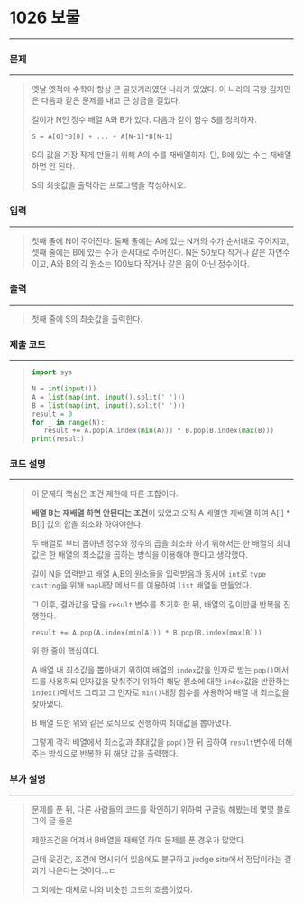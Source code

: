 # 1026 보물

---



### 문제

---

>옛날 옛적에 수학이 항상 큰 골칫거리였던 나라가 있었다. 이 나라의 국왕 김지민은 다음과 같은 문제를 내고 큰 상금을 걸었다.
>
>길이가 N인 정수 배열 A와 B가 있다. 다음과 같이 함수 S를 정의하자.
>
>`S = A[0]*B[0] + ... + A[N-1]*B[N-1]`
>
>S의 값을 가장 작게 만들기 위해 A의 수를 재배열하자. 단, B에 있는 수는 재배열하면 안 된다.
>
>S의 최솟값을 출력하는 프로그램을 작성하시오.



### 입력

---

>첫째 줄에 N이 주어진다. 둘째 줄에는 A에 있는 N개의 수가 순서대로 주어지고, 셋째 줄에는 B에 있는 수가 순서대로 주어진다. N은 50보다 작거나 같은 자연수이고, A와 B의 각 원소는 100보다 작거나 같은 음이 아닌 정수이다.



### 출력

---

>첫째 줄에 S의 최솟값을 출력한다.



### 제출 코드

---

>```python
>import sys
>
>N = int(input())
>A = list(map(int, input().split(' ')))
>B = list(map(int, input().split(' ')))
>result = 0
>for _ in range(N):
>    result += A.pop(A.index(min(A))) * B.pop(B.index(max(B)))
>print(result)
>```



### 코드 설명

---

>이 문제의 핵심은 조건 제한에 따른 조합이다.
>
>**배열 B는 재배열 하면 안된다는 조건**이 있었고 오직 A 배열만 재배열 하여 A[i] * B[i] 값의 합을 최소화 하여야한다.
>
>두 배열로 부터 뽑아낸 정수와 정수의 곱을 최소화 하기 위해서는 한 배열의 최대값은 한 배열의 최소값을 곱하는 방식을 이용해야 한다고 생각했다.
>
>길이 N을 입력받고 배열  A,B의 원소들을 입력받음과 동시에 `int`로 `type casting`을 위해 `map`내장 메서드를 이용하여 `list` 배열을 만들었다.
>
>그 이후, 결과값을 담을 `result` 변수를 초기화 한 뒤, 배열의 길이만큼 반복을 진행한다.
>
>`result += A.pop(A.index(min(A))) * B.pop(B.index(max(B)))`
>
>위 한 줄이 핵심이다.
>
>A 배열 내 최소값을 뽑아내기 위하여 배열의 `index`값을 인자로 받는 `pop()`메서드를 사용하되 인자값을 맞춰주기 위하여 해당 원소에 대한 `index`값을 반환하는 `index()`메서드 그리고 그 인자로 `min()`내장 함수를 사용하여 배열 내 최소값을 찾아냈다.
>
>B 배열 또한 위와 같은 로직으로 진행하여 최대값을 뽑아냈다.
>
>그렇게 각각 배열에서 최소값과 최대값을 `pop()`한 뒤 곱하여 `result`변수에 더해주는 방식으로 반복한 뒤 해당 값을 출력했다.



### 부가 설명

---

>문제를 푼 뒤, 다른 사람들의 코드를 확인하기 위하여 구글링 해봤는데 몇몇 블로그의 글 들은
>
>제한조건을 어겨서 B배열을 재배열 하여 문제를 푼 경우가 많았다.
>
>근데 웃긴건, 조건에 명시되어 있음에도 불구하고 judge site에서 정답이라는 결과가 나온다는 것이다...ㄷ
>
>그 외에는 대체로 나와 비슷한 코드의 흐름이였다.



